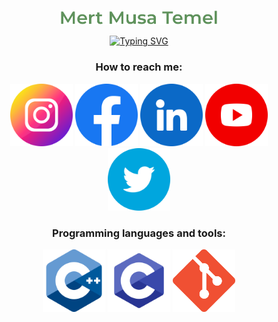 <!-- ### Mert Musa Temel -->

<p align="center">
	<a href="https://github.com/mmtemel">
		<img src="https://github.com/mmtemel/mmtemel/blob/ae23489d119835fd4240cacd1753f9b03db58146/Mert%20Musa%20Temel.png" style='height: 50%; width: 50%; object-fit: contain' alt="Mert Musa Temel"/>
	</a>
</p>

<!-- https://github.com/DenverCoder1/readme-typing-svg -->
<p align="center">
	<a href="https://www.linkedin.com/in/mertmusatemel/">
		<img src="https://readme-typing-svg.demolab.com?font=montserrat&size=24&pause=1000&color=BBDFC5&center=true&width=600&lines=C%2FC%2B%2B+developer%2Flearner+at+Ecole+42;Former+automation+project+engineer;Electronics+and+Telecommunication+Engineer" alt="Typing SVG" />
	</a>
</p>

<h3 align="center">How to reach me:</h3>
<p align="center">
	<a href="https://www.instagram.com/mertmusatemel/"> <img src="https://github.com/mmtemel/mmtemel/blob/main/instagram.png?raw=true" alt="instagram.com/mertmusatemel" width="100" height="100"></a>
	<a href="https://www.facebook.com/mert.musa.temel/"> <img src="https://github.com/mmtemel/mmtemel/blob/main/facebook.png?raw=true" alt="facebook.com/mertmusatemel" width="100" height="100"></a>
	<a href="https://www.linkedin.com/in/mertmusatemel/"> <img src="https://github.com/mmtemel/mmtemel/blob/main/linkedin.png?raw=true" alt="linkedin.com/in/mertmusatemel" width="100" height="100"></a>
	<a href="https://www.youtube.com/mertmusatemel"> <img src="https://github.com/mmtemel/mmtemel/blob/main/youtube.png?raw=true" alt="youtube.com/mertmusatemel" width="100" height="100"></a>
	<a href="https://twitter.com/mertmusatemel"> <img src="https://github.com/mmtemel/mmtemel/blob/main/twitter.png?raw=true" alt="twitter.com/mertmusatemel" width="100" height="100"></a>
</p>

<h3 align="center">Programming languages and tools:</h3>
<p align="center">
	<a href="https://cplusplus.com/"> <img src="https://github.com/mmtemel/mmtemel/blob/main/6132222.png?raw=true" alt="C++ Programming Language" style="width:100px;height:100px;"></a>
	<a href="https://en.wikipedia.org/wiki/C_(programming_language)"> <img src="https://github.com/mmtemel/mmtemel/blob/main/c-programming.png?raw=true" alt="C Programming Language" width="100"height="100"></a>
	<a href="https://git-scm.com/"> <img src="https://github.com/mmtemel/mmtemel/blob/main/Git-Icon-1788C.png?raw=true" alt="Git" width="100" height="100"></a>
</p>
